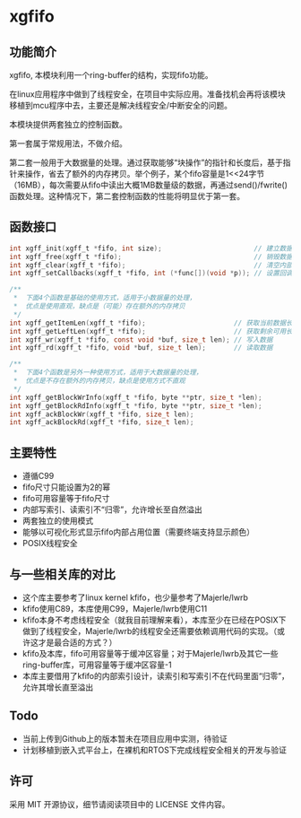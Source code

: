 # xgfifo
## 功能简介
xgfifo, 本模块利用一个ring-buffer的结构，实现fifo功能。

在linux应用程序中做到了线程安全，在项目中实际应用。准备找机会再将该模块移植到mcu程序中去，主要还是解决线程安全/中断安全的问题。

本模块提供两套独立的控制函数。

第一套属于常规用法，不做介绍。

第二套一般用于大数据量的处理。通过获取能够“块操作”的指针和长度后，基于指针来操作，省去了额外的内存拷贝。举个例子，某个fifo容量是1<<24字节（16MB），每次需要从fifo中读出大概1MB数量级的数据，再通过send()/fwrite()函数处理。这种情况下，第二套控制函数的性能将明显优于第一套。

## 函数接口
```C
int xgff_init(xgff_t *fifo, int size);                       // 建立数据结构
int xgff_free(xgff_t *fifo);                                 // 销毁数据结构
int xgff_clear(xgff_t *fifo);                                // 清空内部数据
int xgff_setCallbacks(xgff_t *fifo, int (*func[])(void *p)); // 设置回调函数

/**
 *  下面4个函数是基础的使用方式，适用于小数据量的处理，
 *  优点是使用直观，缺点是（可能）存在额外的内存拷贝
 */
int xgff_getItemLen(xgff_t *fifo);                      // 获取当前数据长度
int xgff_getLeftLen(xgff_t *fifo);                      // 获取剩余可用长度
int xgff_wr(xgff_t *fifo, const void *buf, size_t len); // 写入数据
int xgff_rd(xgff_t *fifo, void *buf, size_t len);       // 读取数据

/**
 *  下面4个函数是另外一种使用方式，适用于大数据量的处理，
 *  优点是不存在额外的内存拷贝，缺点是使用方式不直观
 */
int xgff_getBlockWrInfo(xgff_t *fifo, byte **ptr, size_t *len);
int xgff_getBlockRdInfo(xgff_t *fifo, byte **ptr, size_t *len);
int xgff_ackBlockWr(xgff_t *fifo, size_t len);
int xgff_ackBlockRd(xgff_t *fifo, size_t len);
```

## 主要特性
* 遵循C99
* fifo尺寸只能设置为2的幂
* fifo可用容量等于fifo尺寸
* 内部写索引、读索引不“归零”，允许增长至自然溢出
* 两套独立的使用模式
* 能够以可视化形式显示fifo内部占用位置（需要终端支持显示颜色）
* POSIX线程安全

## 与一些相关库的对比
* 这个库主要参考了linux kernel kfifo，也少量参考了Majerle/lwrb
* kfifo使用C89，本库使用C99，Majerle/lwrb使用C11
* kfifo本身不考虑线程安全（就我目前理解来看），本库至少在已经在POSIX下做到了线程安全，Majerle/lwrb的线程安全还需要依赖调用代码的实现。（或许这才是最合适的方式？）
* kfifo及本库，fifo可用容量等于缓冲区容量；对于Majerle/lwrb及其它一些ring-buffer库，可用容量等于缓冲区容量-1
* 本库主要借用了kfifo的内部索引设计，读索引和写索引不在代码里面“归零”，允许其增长直至溢出

## Todo
* 当前上传到Github上的版本暂未在项目应用中实测，待验证
* 计划移植到嵌入式平台上，在裸机和RTOS下完成线程安全相关的开发与验证

## 许可
采用 MIT 开源协议，细节请阅读项目中的 LICENSE 文件内容。
